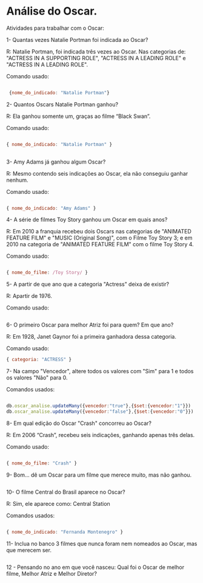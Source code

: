 # Análise do Oscar.

Atividades para trabalhar com o Oscar: 

 

1- Quantas vezes Natalie Portman foi indicada ao Oscar? 

R: Natalie Portman, foi indicada três vezes ao Oscar. Nas categorias de: "ACTRESS IN A SUPPORTING ROLE", "ACTRESS IN A LEADING ROLE" e "ACTRESS IN A LEADING ROLE".

Comando usado: 

```js

 {nome_do_indicado: "Natalie Portman"}

```

2- Quantos Oscars Natalie Portman ganhou? 

R: Ela ganhou somente um, graças ao filme “Black Swan”. 

Comando usado: 

 ```js

 { nome_do_indicado: "Natalie Portman" }
  
```

3- Amy Adams já ganhou algum Oscar? 

R: Mesmo contendo seis indicações ao Oscar, ela não conseguiu ganhar nenhum. 

 Comando usado: 
 
  ```js

 { nome_do_indicado: "Amy Adams" }
  
```
 
4- A série de filmes Toy Story ganhou um Oscar em quais anos? 

R: Em 2010 a franquia recebeu dois Oscars nas categorias de "ANIMATED FEATURE FILM" e "MUSIC (Original Song)", com o Filme Toy Story 3; e em 2010 na categoria de "ANIMATED FEATURE FILM" com o filme Toy Story 4. 

 Comando usado: 
 
 ```js

{ nome_do_filme: /Toy Story/ }

```

5- A partir de que ano que a categoria "Actress" deixa de existir?  

R: Apartir de 1976.

 Comando usado:
 
 ```js


```

6- O primeiro Oscar para melhor Atriz foi para quem? Em que ano? 
 
R: Em 1928, Janet Gaynor foi a primeira ganhadora dessa categoria. 

Comando usado: 

 ```js
{ categoria: "ACTRESS" }

```

 
7- Na campo "Vencedor", altere todos os valores com "Sim" para 1 e todos os valores "Não" para 0. 

 Comandos usados:
 
 ```js

db.oscar_analise.updateMany({vencedor:"true"},{$set:{vencedor:"1"}})
db.oscar_analise.updateMany({vencedor:"false"},{$set:{vencedor:"0"}})


```


8- Em qual edição do Oscar "Crash" concorreu ao Oscar? 

R: Em 2006 “Crash”, recebeu seis indicações, ganhando apenas três delas. 

Comando usado:
 
 ```js

{ nome_do_filme: "Crash" }

```


9- Bom... dê um Oscar para um filme que merece muito, mas não ganhou. 

 ```js


```


10- O filme Central do Brasil aparece no Oscar? 

R: Sim, ele aparece como: Central Station 

Comandos usados:

 ```js

{ nome_do_indicado: "Fernanda Montenegro" }


```


11- Inclua no banco 3 filmes que nunca foram nem nomeados ao Oscar, mas que merecem ser.  

  
 ```js


```


12 - Pensando no ano em que você nasceu: Qual foi o Oscar de melhor filme, Melhor Atriz e Melhor Diretor? 

  
 ```js


```
